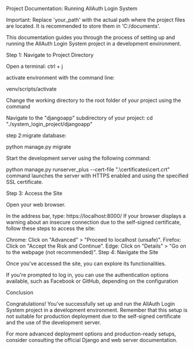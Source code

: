 Project Documentation: Running AllAuth Login System

Important: Replace 'your_path' with the actual path where the project files are located. It is recommended to store them in 'C:/documents'. 




This documentation guides you through the process of setting up and running the AllAuth Login System project in a development environment.

Step 1: Navigate to Project Directory

Open a terminal: ctrl + j

activate environment with the command line:

venv/scripts/activate 

Change the working directory to the root folder of your project using the command

Navigate to the "djangoapp" subdirectory of your project:
cd "./system_login_project/djangoapp"

step 2:migrate database:

python manage.py migrate 

Start the development server using the following command:

python manage.py runserver_plus --cert-file ".\certificates\cert.crt"  
command launches the server with HTTPS enabled and using the specified SSL certificate.

Step 3: Access the Site

Open your web browser.

In the address bar, type:
https://localhost:8000/
If your browser displays a warning about an insecure connection due to the self-signed certificate, follow these steps to access the site:

Chrome: Click on "Advanced" > "Proceed to localhost (unsafe)".
Firefox: Click on "Accept the Risk and Continue".
Edge: Click on "Details" > "Go on to the webpage (not recommended)".
Step 4: Navigate the Site

Once you've accessed the site, you can explore its functionalities.

If you're prompted to log in, you can use the authentication options available, such as Facebook or GitHub, depending on the configuration

Conclusion

Congratulations! You've successfully set up and run the AllAuth Login System project in a development environment. Remember that this setup is not suitable for production deployment due to the self-signed certificate and the use of the development server.

For more advanced deployment options and production-ready setups, consider consulting the official Django and web server documentation.

